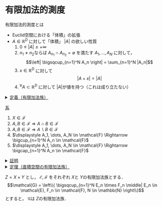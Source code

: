 # 有限加法的測度

有限加法的測度とは
- Euclid空間における「体積」の拡張
- $A\in\mathbb{R}^D$ に対して「体積」 $|A|$ の欲しい性質
    1. $0 \leq |A| \leq +\infty$
    2. $n_1 \neq n_2$ならば $A_{n_1} \cap A_{n_2} = \emptyset$ を満たす
        $A_1, \dots, A_N$ に対して，
        $$\left| \bigsqcup_{n=1}^N A_n \right| = \sum_{n=1}^N |A_n|$$
    3. $x \in \mathbb{R}^D$ に対して
        $$|A + x| = |A|$$
    4. ${}^\forall A \subset \mathbb{R}^D$ に対して $|A|$が値を持つ（これは成り立たない）


<details>

<summary><ins>定義（有限加法族）</ins></summary>

$X$を集合とする．
$X$の集合族 $\mathcal{F}\subset 2^X$が次を満たす時，
$\mathcal{F}$を有限加法族という．    
1. $\emptyset \in \mathcal{F}$
2. $A\in\mathcal{F} \Rightarrow A^c\in\mathcal{F}$
3. $A, B \in \mathcal{F} \Rightarrow A \cup B \in\mathcal{F}$

</details>


<ins>系</ins>
1. $X \in \mathcal{F}$
2. $A, B \in \mathcal{F} \Rightarrow A \cap B \in \mathcal{F}$
3. $A, B \in \mathcal{F} \Rightarrow A \backslash B \in \mathcal{F}$
4. $\displaystyle A_1, \dots, A_N \in \mathcal{F} \Rightarrow \bigcup_{n=1}^N A_n \in \mathcal{F}$
5. $\displaystyle A_1, \dots, A_N \in \mathcal{F} \Rightarrow \bigcap_{n=1}^N A_n \in \mathcal{F}$




<details>
<summary><ins>証明</ins></summary>

1. 有限加法族の定義より $\emptyset \in \mathcal{F}$  
   したがって， $X = \emptyset^c \in \mathcal{F}$．
2. $A, B \in \mathcal{F}$より $A^c, B^c \in \mathcal{F}$．  
   よって， $A^c \cup B^c \in \mathcal{F}$．  
   したがってde Morganの定理より， $A \cap B = (A^c \cup B^c)^c \in \mathcal{F}$．
3. $B \in \mathcal{F}$より $B^c \in \mathcal{F}$．  
   よって，2より $A \backslash B = A \cap B^c \in \mathcal{F}$．
4. 次が成り立つので，有限加法族の定義3. を繰り返すことにより成立する．
    $$\bigcup_{n=1}^N A_n = (\cdots((A_1 \cup A_2) \cup A_3) \cup \cdots \cup A_N)$$

5. $A_n \in \mathcal{F}$より $A_n^c\in\mathcal{F}$．  
   したがって，4より $\displaystyle \bigcup_{n=1}^N A_N^c \in \mathcal{F}$．  
   ゆえに，有限加法族の定義より $\displaystyle \bigcap_{n=1}^N A_n = \left( \bigcup_{n=1}^N A_n^c \right)^c \in \mathcal{F}$．
</details>




<details>
<summary><ins>定理（直積空間の有限加法族）</ins>


$Z = X \times Y$ とし， $\mathcal{E}, \mathcal{F}$ をそれぞれ $X$と $Y$の有限加法族とする．
$$\mathcal{G} = \left\\{ \bigsqcup_{n=1}^N E_n \times F_n \middle| E_n \in \mathcal{E}, F_n \in \mathcal{F}, N \in \mathbb{N} \right\\}$$
とすると， $\mathcal{G}$は $Z$の有限加法族．
</summary>

<ins>証明</ins>

1. 有限加法族の定義から $\emptyset \in \mathcal{E}, \emptyset \in \mathcal{F}$より，
   $\emptyset=\emptyset\times\emptyset\in\mathcal{G}$．
2. $A \in \mathcal{G}$とする．
   1. $A = E \times F, E \in \mathcal{E}, F \in \mathcal{F}$とすると，
        $$A^c = E^c \times F^c \sqcup E^c \times F \sqcup E \times F^c$$
        ここで， $E\in\mathcal{E}, F\in\mathcal{F}$より
        $E^c\in\mathcal{E}, F^c\in\mathcal{F}$であるため，
        $A^c \in \mathcal{G}$．
    2. $A, B \in \mathcal{G}$が次のように書けるとする．
        $$A = \bigsqcup_{n=1}^N E_{A,n} \times F_{A,n}, \quad B = \bigsqcup_{m=1}^M E_{B,m} \times F_{B,m}.$$
        ただし， $E_{A,n}, E_{B,m} \in \mathcal{E}, F_{A,n}, F_{B,n}\in\mathcal{F}, M, N \in \mathbb{N}$とする．  
        この時，
        $$A \cap B = \bigsqcup_{n=1}^N \bigsqcup_{m=1}^M (E_{A,n} \cap E_{B,m}) \times (F_{A,n} \cap F_{B,m}).$$
        ここで，
        $E_{A,n}\cap E_{B,m} \in \mathcal{E}, F_{A,n}\cap F_{B,m} \in \mathcal{F}$より，
        $A \cap B \in \mathcal{G}$.  
        特に， $A_1, \dots, A_N \in \mathcal{G}$ ならば
        $\displaystyle \bigcap_{n=1}^N A_n \in \mathcal{G}$．
    3. $A \in \mathcal{G}$ が次のように書けるとする．
        $$A = \bigsqcup_{n=1}^N E_n \times F_n, \quad E_n \in \mathcal{E}, F_n \in \mathcal{F}, N \in \mathbb{N}$$
        この時，
        $$A^c = \bigcap_{n=1}^N (E_n^c \times F_n^c \sqcup E^c_n \times F_n \sqcup E_n \times F_n^c).$$
        ここで， $E_n\in\mathcal{E}, F_n\in\mathcal{F}$より
        $E_n^c\in\mathcal{E}, F_n^c\in\mathcal{F}$．  
        したがって， $n=1,\dots,N$に対して
        $E_n^c \times F_n^c \sqcup E^c_n \times F_n \sqcup E_n \times F_n^c \in \mathcal{G}$．  
        ゆえに，iiから $A^c \in \mathcal{G}$．
3. $A, B \in \mathcal{G}$とする．  
    2より $A^c, B^c\in\mathcal{G}$であるため，2iiより $A^c \cap B^c\in\mathcal{G}$．  
    よって，再度2より
    $$A \cup B = (A^c \cap B^c)^c \in \mathcal{G}.$$
</details>
